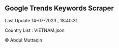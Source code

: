 

## Google Trends Keywords Scraper 
 
Last Update 14-07-2023 , 18:40:31

Country List :
VIETNAM.json



© Abdul Muttaqin 
